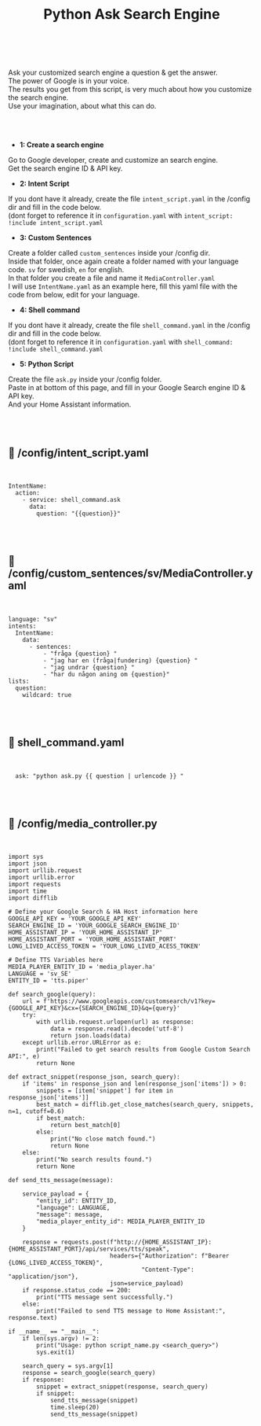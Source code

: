
<h1 align="center">
<br>

__Python Ask Search Engine__

</h1><br>
<br><br>

Ask your customized search engine a question & get the answer. <br>
The power of Google is in your voice. <br>
The results you get from this script, is very much about how you customize the search engine. <br>
Use your imagination, about what this can do. <br>


 
<br><br>

- **1: Create a search engine** <br>

Go to Google developer, create and customize an search engine. <br>
Get the search engine ID & API key. <br>
 
- **2: Intent Script** <br>

If you dont have it already, create the file `intent_script.yaml` in the /config dir and fill in the code below.<br>
(dont forget to reference it in `configuration.yaml` with `intent_script: !include intent_script.yaml`<br> 

- **3: Custom Sentences** <br>

Create a folder called `custom_sentences` inside your /config dir.<br>
Inside that folder, once again create a folder named with your language code. `sv` for swedish, `en` for english.<br>
In that folder you create a file and name it `MediaController.yaml`<br>
I will use `IntentName.yaml` as an example here, fill this yaml file with the code from below, edit for your language. <br>

- **4: Shell command** <br>

If you dont have it already, create the file `shell_command.yaml` in the /config dir and fill in the code below.<br>
(dont forget to reference it in `configuration.yaml` with `shell_command: !include shell_command.yaml`<br> 

- **5: Python Script** <br>

Create the file `ask.py` inside your /config folder. <br>
Paste in at bottom of this page, and fill in your Google Search engine ID & API key. <br>
And your Home Assistant information. <br>


<br><br>




## 🦆 /config/intent_script.yaml <br>


<br>


```
IntentName:
  action:
    - service: shell_command.ask
      data: 
        question: "{{question}}"
```

<br><br>


## 🦆 /config/custom_sentences/sv/MediaController.yaml <br>


<br>


```
language: "sv"
intents:
  IntentName:
    data:
      - sentences:
          - "fråga {question} "
          - "jag har en (fråga|fundering) {question} "
          - "jag undrar {question} "
          - "har du någon aning om {question}"
lists:
  question:
    wildcard: true

```

<br><br>


## 🦆 shell_command.yaml <br>


<br>

```
  ask: "python ask.py {{ question | urlencode }} "
```

<br><br>


## 🦆 /config/media_controller.py <br>


<br>


```
import sys
import json
import urllib.request
import urllib.error
import requests
import time
import difflib

# Define your Google Search & HA Host information here
GOOGLE_API_KEY = 'YOUR_GOOGLE_API_KEY'
SEARCH_ENGINE_ID = 'YOUR_GOOGLE_SEARCH_ENGINE_ID'
HOME_ASSISTANT_IP = 'YOUR_HOME_ASSISTANT_IP'
HOME_ASSISTANT_PORT = 'YOUR_HOME_ASSISTANT_PORT'
LONG_LIVED_ACCESS_TOKEN = 'YOUR_LONG_LIVED_ACESS_TOKEN'

# Define TTS Variables here
MEDIA_PLAYER_ENTITY_ID = 'media_player.ha'
LANGUAGE = 'sv_SE'
ENTITY_ID = 'tts.piper'

def search_google(query):
    url = f'https://www.googleapis.com/customsearch/v1?key={GOOGLE_API_KEY}&cx={SEARCH_ENGINE_ID}&q={query}'
    try:
        with urllib.request.urlopen(url) as response:
            data = response.read().decode('utf-8')
            return json.loads(data)
    except urllib.error.URLError as e:
        print("Failed to get search results from Google Custom Search API:", e)
        return None

def extract_snippet(response_json, search_query):
    if 'items' in response_json and len(response_json['items']) > 0:
        snippets = [item['snippet'] for item in response_json['items']]
        best_match = difflib.get_close_matches(search_query, snippets, n=1, cutoff=0.6)
        if best_match:
            return best_match[0]
        else:
            print("No close match found.")
            return None
    else:
        print("No search results found.")
        return None

def send_tts_message(message):

    service_payload = {
        "entity_id": ENTITY_ID,
        "language": LANGUAGE,
        "message": message,
        "media_player_entity_id": MEDIA_PLAYER_ENTITY_ID
    }

    response = requests.post(f"http://{HOME_ASSISTANT_IP}:{HOME_ASSISTANT_PORT}/api/services/tts/speak",
                             headers={"Authorization": f"Bearer {LONG_LIVED_ACCESS_TOKEN}",
                                      "Content-Type": "application/json"},
                             json=service_payload)
    if response.status_code == 200:
        print("TTS message sent successfully.")
    else:
        print("Failed to send TTS message to Home Assistant:", response.text)

if __name__ == "__main__":
    if len(sys.argv) != 2:
        print("Usage: python script_name.py <search_query>")
        sys.exit(1)

    search_query = sys.argv[1]
    response = search_google(search_query)
    if response:
        snippet = extract_snippet(response, search_query)
        if snippet:
            send_tts_message(snippet)
            time.sleep(20)  
            send_tts_message(snippet)  
``` 


